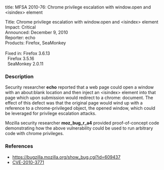 title: MFSA 2010-76: Chrome privilege escalation with window.open and &lt;isindex&gt; element

<p>
<span class="label">Title:</span>      Chrome privilege escalation with window.open and &lt;isindex&gt; element<br/>
<span class="label">Impact:</span>     Critical<br/>
<span class="label">Announced:</span>  December 9, 2010<br/>
<span class="label">Reporter:</span>   echo<br/>
<span class="label">Products:</span>   Firefox, SeaMonkey<br/>
<br/>
<span class="label">Fixed in:</span>   Firefox 3.6.13<br/>
<span class="label">&#160;</span>      Firefox 3.5.16<br/>
<span class="label">&#160;</span>      SeaMonkey 2.0.11<br/>
</p>


<h3>Description</h3>

<p>Security researcher <strong>echo</strong> reported that a web page
could open a window with an about:blank location and then inject an
&lt;isindex&gt; element into that page which upon submission would
redirect to a chrome: document.  The effect of this defect was that
the original page would wind up with a reference to a
chrome-privileged object, the opened window, which could be leveraged
for privilege escalation attacks.</p>

<p>Mozilla security researcher <strong>moz_bug_r_a4</strong> provided
proof-of-concept code demonstrating how the above vulnerability could
be used to run arbitrary code with chrome privileges.</p>

<h3>References</h3>

<ul>
  <li><a href="https://bugzilla.mozilla.org/show_bug.cgi?id=609437">https://bugzilla.mozilla.org/show_bug.cgi?id=609437</a></li>
  <li><a class="ex-ref" href="http://cve.mitre.org/cgi-bin/cvename.cgi?name=CVE-2010-3771">CVE-2010-3771</a></li>
</ul>




